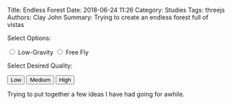 Title: Endless Forest
Date: 2018-06-24 11:26
Category: Studies
Tags: threejs
Authors: Clay John
Summary: Trying to create an endless forest full of vistas

<style>

	#blocker {
		position: fixed;
		width: 100%;
		height: 100%;
		background-color: rgba(0,0,0,0.5);
		top: 0;
  	left: 0;
  	right: 0;
  	bottom: 0;
  	z-index: 3;
	}
	#instructions {
		width: 100%;
		height: 100%;
		display: -webkit-box;
		display: -moz-box;
		display: box;
		-webkit-box-orient: horizontal;
		-moz-box-orient: horizontal;
		box-orient: horizontal;
		-webkit-box-pack: center;
		-moz-box-pack: center;
		box-pack: center;
		-webkit-box-align: center;
		-moz-box-align: center;
		box-align: center;
		color: #ffffff;
		text-align: center;
		cursor: pointer;
	}
	#top {
  position: fixed;
  width: 100%;
	height: 100%;
	top: 0;
	left: 0;
	right: 0;
	bottom: 0;
	z-index: 2;
  }
	div {
		user-select: auto;
	}
	canvas {
		user-select: none;
	}
</style>
<div id="top" style="display:none">
</div>

<script src="scripts/three.min.js"></script>
<script src="scripts/EF_include/hsluv.min.js"></script>
<script src="scripts/EF_include/PointerLockControls.js"></script>
<script src="scripts/EF_include/DeviceOrientationControls.js"></script>
<script src="scripts/EF_include/perlin.js"></script>
<script src="scripts/EF_include/groundShader.js"></script>
<script src="scripts/EF_include/instanceShader.js"></script>
<script src="scripts/EF_include/infiniteTerrain.js"></script>
<script src="scripts/EF_include/Flora.js"></script>
<!--Seeded RNG from http://davidbau.com/archives/2010/01/30/random_seeds_coded_hints_and_quintillions.html-->
<script src="scripts/EF_include/seedrandom.min.js"></script>
<script src="scripts/EF_include/tween.min.js"></script>
<script src="scripts/EF_include/ConvexGeometry.js"></script>
<script src="scripts/EF_include/QuickHull.js"></script>

<script>
  var clock, controls, scene, renderer, camera, terrain, deltas, waterPlane;
  var init = function() {
		clock = new THREE.Clock();
    clock.start();
		scene = new THREE.Scene();
		scene.background = new THREE.Color(0xaaaaff);
		scene.fog = new THREE.FogExp2( new THREE.Color(0xaaaaff), 0.003 );

		camera = new THREE.PerspectiveCamera( 50, window.innerWidth/window.innerHeight, 0.1, 10000 );

		renderer = new THREE.WebGLRenderer({antialias: true && quality.medium}); //move to SMAA for low end computers
		renderer.setSize( window.innerWidth, window.innerHeight );

		document.getElementById("top").appendChild( renderer.domElement );
		window.addEventListener( 'resize', onWindowResize, false );
    if (/Android|webOS|iPhone|iPad|iPod|BlackBerry|BB|PlayBook|IEMobile|Windows Phone|Kindle|Silk|Opera Mini/i.test(navigator.userAgent)) {
      // Take the user to a different screen here.
      controls = new THREE.DeviceOrientationControls(camera);
      var blocker = document.getElementById( 'blocker' );
      blocker.remove();
			var list = document.getElementsByTagName("div");
			for (var i=0;i<list.length;i++) {
				list[i].style.userSelect = "none";
			}
    } else {
		  controls = new THREE.PointerLockControls( camera );

		  scene.add( controls.getObject() );
    }
		terrain = new Terrain(360, 10, camera, scene);
		
		//place a single blue plane in the scene that moves with the camera to act as water
		var waterGeometry = new THREE.PlaneBufferGeometry(720, 720);
    var waterMaterial = new THREE.MeshBasicMaterial( {color: 0x4477aa} );
    waterPlane = new THREE.Mesh( waterGeometry, waterMaterial );
    scene.add( waterPlane );
    waterPlane.rotateX(-Math.PI*0.5);
    waterPlane.position.y = -30;
    
    //just for debugging terrain
    //var directionalLight = new THREE.DirectionalLight( 0xffffff, 1.5 );
    //scene.add( directionalLight );

		  //this requires:
		    //c) a plant generator for each tile //including grass, flowers, maybe shrubs
		      //ii) flowers can be done same as rock and trees
		    //h) Monuments that have a random chance at spawning

		deltas = [];
		
		controls.update(0, terrain.group);
    terrain.update( controls.getObject().position.clone() );

	  renderer.render(scene, camera);

	  animate();
  }
  function onWindowResize() {
		camera.aspect = window.innerWidth / window.innerHeight;
		camera.updateProjectionMatrix();
		renderer.setSize( window.innerWidth, window.innerHeight );
	}
  
	var animate = function (time) {
	  requestAnimationFrame( animate );
    var delta = clock.getDelta();
	  controls.update( delta , terrain.group);
		if (controls.enabled) {
      terrain.update( controls.getObject().position.clone() );
      TWEEN.update(time);
      
      waterPlane.position.x = controls.getObject().position.x;
      waterPlane.position.z = controls.getObject().position.z;

			renderer.render(scene, camera);
			
			//record frame time
			deltas.push(delta);
			var ft = 0;
			for (let i=0;i<deltas.length;i++) {
			  ft+=deltas[i];
			}
			ft/=deltas.length;
			while (deltas.length > 100) { deltas.pop(); }
			//console.log(ft*1000);
	  }
	};
	
	var setQuality = function(it) {
    blocker.style.display = "block";
    window.quality = {low: true, medium: false, high:false};
    if (it.value != "Low") {
      window.quality.medium = true;
      if (it.value == "High") {
        window.quality.high = true;
      }
    }
    window.low_gravity = document.getElementById( 'gravity' ).checked;
    window.free_fly = document.getElementById( 'flight' ).checked;
    it.parentNode.remove();
    document.getElementById("top").style.display = '';
    init();
	};
</script>
<div>
  <p>Select Options:</p>
  <input type="radio" id="gravity" name="gravity" value="on">
  <label for="gravity">Low-Gravity</label>
  <input type="radio" id="flight" name="flight" value="on">
  <label for="flight">Free Fly</label>
  <p>Select Desired Quality:</p>
  <input type="button" id="Low"
   name="contact" value="Low" onclick="setQuality(this)">
  <input type="button" id="Medium"
   name="contact" value="Medium" onclick="setQuality(this)">
  <input type="button" id="High"
   name="contact" value="High" onclick="setQuality(this)">
   
</div>
<!--Used directly from the threejs pointer lock control example. https://github.com/mrdoob/three.js/blob/master/examples/misc_controls_pointerlock.html-->
<div id="blocker" style="display:none">
	<div id="instructions">
		<span style="font-size:40px">Click to play</span>
		<br />
		(W, A, S, D = Move, SPACE = Jump, MOUSE = Look around)
	</div>

</div>

Trying to put together a few ideas I have had going for awhile.
